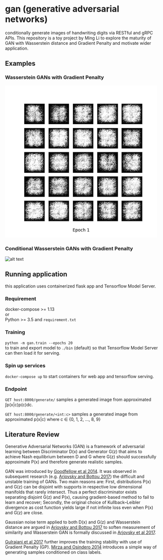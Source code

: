 # gan (generative adversarial networks)
conditionally generate images of handwriting digits via RESTful and gRPC APIs. This repository is a toy project by Ming Li to explore the maturity of GAN with Wasserstein distance and Gradient Penalty and motivate wider application.

## Examples
### Wasserstein GANs with Gradient Penalty
![alt text](examples/wgan.gif "wgan example")  

### Conditional Wasserstein GANs with Gradient Penalty
![alt text](examples/cgan.gif "conditional wgan example")  

## Running application
this application uses containerized flask app and Tensorflow Model Server.  

### Requirement
docker-compose >= 1.13  
or  
Python >= 3.5 and `requirement.txt`  

### Training
`python -m gan.train --epochs 20`  
to train and export model to `./bin` (default) so that Tensorflow Model Server can then load it for serving.  

### Spin up services
`docker-compose up` to start containers for web app and tensorflow serving.  

### Endpoint
`GET host:8000/generate/` samples a generated image from approximated ∫p(x|c)p(c)dc.  

`GET host:8000/generate/<int:c>` samples a generated image from approximated p(x|c) where c ∈ {0, 1, 2, ..., 8, 9}

## Literature Review
Generative Adversarial Networks (GAN) is a framework of adversarial learning between Discriminator D(x) and Generator G(z) that aims to achieve Nash equilibrium between D and G where G(z) should successfully approximate P(x) and therefore generate realistic samples.

GAN was introduced by [Goodfellow et al 2014][1]. It was observed in subsequent research (e.g. [Arjovsky and Bottou 2017][2]) the difficult and unstable training of GANs. Two main reasons are: First, distributions P(x) and G(z) can be disjoint with supports in respective low dimensional manifolds that rarely intersect. Thus a perfect discriminator exists separating disjoint G(z) and P(x), causing gradient-based method to fail to learn and recover; Secondly, the original choice of Kullback–Leibler divergence as cost function yields large if not infinite loss even when P(x) and G(z) are close.

Gaussian noise term applied to both D(x) and G(z) and Wasserstein distance are argued in [Arjovsky and Bottou 2017][2] to soften measurement of similarity and Wasserstein GAN is formally discussed in [Arjovsky et al 2017][3].

[Gulrajani et al 2017][4] further improves the training stability with use of Gradient Penalty (GP). [Mirza and Osindero 2014][5] introduces a simple way of generating samples conditioned on class labels.

[1]: https://papers.nips.cc/paper/5423-generative-adversarial-nets.pdf  
[2]: https://arxiv.org/abs/1701.04862  
[3]: https://arxiv.org/abs/1701.07875  
[4]: https://arxiv.org/abs/1704.00028
[5]: https://arxiv.org/abs/1411.1784
